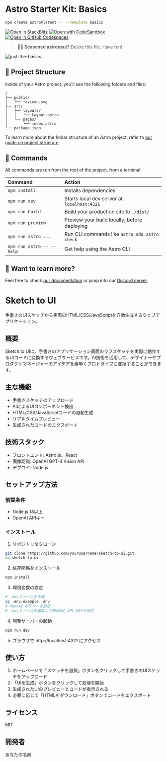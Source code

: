 # Astro Starter Kit: Basics

```sh
npm create astro@latest -- --template basics
```

[![Open in StackBlitz](https://developer.stackblitz.com/img/open_in_stackblitz.svg)](https://stackblitz.com/github/withastro/astro/tree/latest/examples/basics)
[![Open with CodeSandbox](https://assets.codesandbox.io/github/button-edit-lime.svg)](https://codesandbox.io/p/sandbox/github/withastro/astro/tree/latest/examples/basics)
[![Open in GitHub Codespaces](https://github.com/codespaces/badge.svg)](https://codespaces.new/withastro/astro?devcontainer_path=.devcontainer/basics/devcontainer.json)

> 🧑‍🚀 **Seasoned astronaut?** Delete this file. Have fun!

![just-the-basics](https://github.com/withastro/astro/assets/2244813/a0a5533c-a856-4198-8470-2d67b1d7c554)

## 🚀 Project Structure

Inside of your Astro project, you'll see the following folders and files:

```text
/
├── public/
│   └── favicon.svg
├── src/
│   ├── layouts/
│   │   └── Layout.astro
│   └── pages/
│       └── index.astro
└── package.json
```

To learn more about the folder structure of an Astro project, refer to [our guide on project structure](https://docs.astro.build/en/basics/project-structure/).

## 🧞 Commands

All commands are run from the root of the project, from a terminal:

| Command                   | Action                                           |
| :------------------------ | :----------------------------------------------- |
| `npm install`             | Installs dependencies                            |
| `npm run dev`             | Starts local dev server at `localhost:4321`      |
| `npm run build`           | Build your production site to `./dist/`          |
| `npm run preview`         | Preview your build locally, before deploying     |
| `npm run astro ...`       | Run CLI commands like `astro add`, `astro check` |
| `npm run astro -- --help` | Get help using the Astro CLI                     |

## 👀 Want to learn more?

Feel free to check [our documentation](https://docs.astro.build) or jump into our [Discord server](https://astro.build/chat).

# Sketch to UI

手書きのUIスケッチから実際のHTML/CSS/JavaScriptを自動生成するウェブアプリケーション。

## 概要

Sketch to UIは、手書きのアプリケーション画面のラフスケッチを実際に動作するUIコードに変換するウェブサービスです。AI技術を活用して、デザイナーやプロダクトマネージャーのアイデアを素早くプロトタイプに変換することができます。

## 主な機能

- 手書きスケッチのアップロード
- AIによるUIコンポーネント検出
- HTML/CSS/JavaScriptコードの自動生成
- リアルタイムプレビュー
- 生成されたコードのエクスポート

## 技術スタック

- フロントエンド: Astro.js、React
- 画像認識: OpenAI GPT-4 Vision API
- デプロイ: Node.js

## セットアップ方法

### 前提条件

- Node.js 18以上
- OpenAI APIキー

### インストール

1. リポジトリをクローン
```bash
git clone https://github.com/yourusername/sketch-to-ui.git
cd sketch-to-ui
```

2. 依存関係をインストール
```bash
npm install
```

3. 環境変数の設定
```bash
# .envファイルを作成
cp .env.example .env
# OpenAI APIキーを設定
# .envファイルを編集してOPENAI_API_KEYを設定
```

4. 開発サーバーの起動
```bash
npm run dev
```

5. ブラウザで http://localhost:4321 にアクセス

## 使い方

1. ホームページで「スケッチを選択」ボタンをクリックして手書きのUIスケッチをアップロード
2. 「UIを生成」ボタンをクリックして処理を開始
3. 生成されたUIのプレビューとコードが表示される
4. 必要に応じて「HTMLをダウンロード」ボタンでコードをエクスポート

## ライセンス

MIT

## 開発者

あなたの名前
